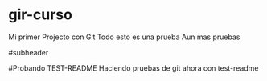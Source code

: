 # gir-curso

Mi primer Projecto con Git
Todo esto es una prueba
Aun mas pruebas

#subheader
  

#Probando TEST-README
Haciendo pruebas de git ahora con test-readme